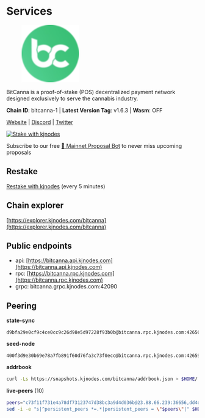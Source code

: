 # Services

<figure><img src="https://raw.githubusercontent.com/kj89/cosmos-images/main/logos/bitcanna.png" width="150" alt=""><figcaption></figcaption></figure>

BitCanna is a proof-of-stake (POS) decentralized payment network designed exclusively to serve the cannabis industry. 

**Chain ID**: bitcanna-1 | **Latest Version Tag**: v1.6.3 | **Wasm**: OFF

[Website](https://www.bitcanna.io) | [Discord](https://discord.gg/9AVrzaVQvs) | [Twitter](https://twitter.com/BitCannaGlobal)

[![Stake with kjnodes](https://i.ibb.co/cr44Q8j/button-stake-with-kjnodes.png)](https://restake.app/bitcanna/bcnavaloper1aym6s8eza7kjvnxuwxufrzccz6vqvgnsc47cc7)

Subscribe to our free [🤖 Mainnet Proposal Bot](https://t.me/kjnodes_proposal_bot) to never miss upcoming proposals

## Restake

[Restake with kjnodes](https://restake.app/bitcanna/bcnavaloper1aym6s8eza7kjvnxuwxufrzccz6vqvgnsc47cc7) (every 5 minutes)
## Chain explorer
[https://explorer.kjnodes.com/bitcanna](https://explorer.kjnodes.com/bitcanna)

## Public endpoints

* api: [https://bitcanna.api.kjnodes.com](https://bitcanna.api.kjnodes.com)
* rpc: [https://bitcanna.rpc.kjnodes.com](https://bitcanna.rpc.kjnodes.com)
* grpc: bitcanna.grpc.kjnodes.com:42090

## Peering

**state-sync**

```text
d9bfa29e0cf9c4ce0cc9c26d98e5d97228f93b0b@bitcanna.rpc.kjnodes.com:42656
```

**seed-node**

```text
400f3d9e30b69e78a7fb891f60d76fa3c73f0ecc@bitcanna.rpc.kjnodes.com:42659
```

**addrbook**
```bash
curl -Ls https://snapshots.kjnodes.com/bitcanna/addrbook.json > $HOME/.bcna/config/addrbook.json
```

**live-peers** (10)
```bash
peers="c73f11f731e4a78df73123747d38bc3a9d4d036b@23.88.66.239:36656,dd4d3c0de38aa0575436c34c237b33bc0dda3ef2@142.132.158.93:13056,5bb0a042e8a4ee28bcda1e26148e57787e75a42e@23.88.69.22:28466,4e1c2471efb89239fb04a4b75f9f87177fd91d00@95.217.151.241:26656,d9bfa29e0cf9c4ce0cc9c26d98e5d97228f93b0b@65.109.88.38:42656,8e4e1f1e087c76c71c64e477e95495833da82aa2@135.181.173.137:26656,9532a13b05e5f68f2ca01f90b3d1ba9a762af817@65.108.131.190:21956,a7d96dc929824613315dcc1c90fee119f28cc51f@134.65.193.132:26656,0393c19b176d1cf8bc560c5a8fa990301deb1a7e@95.217.126.185:26656,88c6b1fa1c7fef98b4449b769eb2705476586664@65.109.92.241:21326"
sed -i -e "s|^persistent_peers *=.*|persistent_peers = \"$peers\"|" $HOME/.bcna/config/config.toml
```
